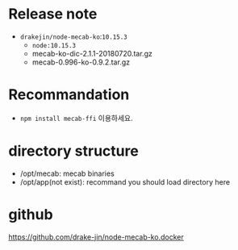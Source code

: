 # Release note

- `drakejin/node-mecab-ko`:`10.15.3`
  - `node:10.15.3`
  - mecab-ko-dic-2.1.1-20180720.tar.gz
  - mecab-0.996-ko-0.9.2.tar.gz

# Recommandation

- `npm install mecab-ffi` 이용하세요.

# directory structure

- /opt/mecab: mecab binaries
- /opt/app(not exist): recommand you should load directory here

# github

https://github.com/drake-jin/node-mecab-ko.docker
